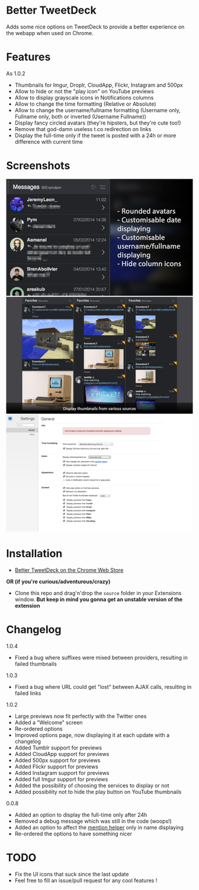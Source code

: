 Better TweetDeck
===============

Adds some nice options on TweetDeck to provide a better experience on the webapp when used on Chrome.

Features
===============

As 1.0.2

+ Thumbnails for Imgur, Droplr, CloudApp, Flickr, Instagram and 500px
+ Allow to hide or not the "play icon" on YouTube previews
+ Allow to display grayscale icons in Notifications columns
+ Allow to change the time formatting (Relative or Absolute)
+ Allow to change the username/fullname formatting (Username only, Fullname only, both or inverted (Username Fullname))
+ Display fancy circled avatars (they're hipsters, but they're cute too!)
+ Remove that god-damn useless t.co redirection on links
+ Display the full-time only if the tweet is posted with a 24h or more difference with current time

Screenshots
===============

![](bettertweetdeck-avatars-timestamp-username.png)
![](bettertweetdeck-thumbnails.png)
![](bettertweetdeck-options.png)

Installation
===============

+ [Better TweetDeck on the Chrome Web Store](https://chrome.google.com/webstore/detail/better-tweetdeck/micblkellenpbfapmcpcfhcoeohhnpob)

**OR (if you're curious/adventurous/crazy)**

+ Clone this repo and drag'n'drop the `source` folder in your Extensions window. **But keep in mind you gonna get an unstable version of the extension**

Changelog
===============

1.0.4
+ Fixed a bug where suffixes were mixed between providers, resulting in failed thumbnails

1.0.3
+ Fixed a bug where URL could get "lost" between AJAX calls, resulting in failed links

1.0.2
+ Large previews now fit perfectly with the Twitter ones
+ Added a "Welcome" screen
+ Re-ordered options
+ Improved options page, now displaying it at each update with a changelog
+ Added Tumblr support for previews
+ Added CloudApp support for previews
+ Added 500px support for previews
+ Added Flickr support for previews
+ Added Instagram support for previews
+ Added full Imgur support for previews
+ Added the possibility of choosing the services to display or not
+ Added possibility not to hide the play button on YouTube thumbnails

0.0.8

+ Added an option to display the full-time only after 24h
+ Removed a debug message which was still in the code (woops!)
+ Added an option to affect the [mention helper](http://f.cl.ly/items/0Q0I1t2k441639363V35/BehaYurCUAATDU8.png) only in name displaying
+ Re-ordered the options to have something nicer

TODO
===============

+ Fix the UI icons that suck since the last update
+ Feel free to fill an issue/pull request for any cool features !
